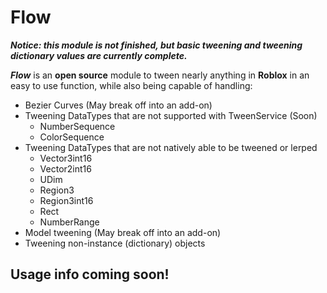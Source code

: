 # Flow

**_Notice: this module is not finished, but basic tweening and tweening dictionary values are currently complete._**

**_Flow_** is an **open source** module to tween nearly anything in **Roblox** in an easy to use function, while also being capable of handling:

- Bezier Curves (May break off into an add-on)
- Tweening DataTypes that are not supported with TweenService (Soon)
  - NumberSequence
  - ColorSequence
- Tweening DataTypes that are not natively able to be tweened or lerped
  - Vector3int16
  - Vector2int16
  - UDim
  - Region3
  - Region3int16
  - Rect
  - NumberRange
- Model tweening (May break off into an add-on)
- Tweening non-instance (dictionary) objects

## Usage info coming soon!

